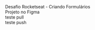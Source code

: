 <div>Desafio Rocketseat - Criando Formulários</div>
<div>Projeto no Figma</div>
<div>teste pull</div>
<div>teste push </div>
